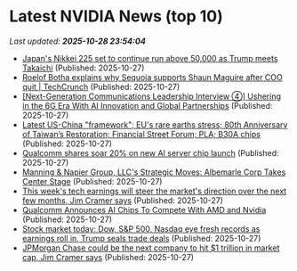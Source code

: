 # Latest NVIDIA News (top 10)
_Last updated: **2025-10-28 23:54:04**_

- [Japan's Nikkei 225 set to continue run above 50,000 as Trump meets Takaichi](https://www.cnbc.com/2025/10/28/asia-stock-markets-live-tuesday-nikkei-kospi-hang-seng-trump-takaichi-japan.html) (Published: 2025-10-27)
- [Roelof Botha explains why Sequoia supports Shaun Maguire after COO quit | TechCrunch](https://techcrunch.com/2025/10/27/roelof-botha-explains-why-sequoia-supports-shaun-maguire-after-coo-quit/) (Published: 2025-10-27)
- [[Next-Generation Communications Leadership Interview ④] Ushering in the 6G Era With AI Innovation and Global Partnerships](https://news.samsung.com/global/next-generation-communications-leadership-interview-%e2%91%a3-ushering-in-the-6g-era-with-ai-innovation-and-global-partnerships) (Published: 2025-10-27)
- [Latest US-China "framework"; EU's rare earths stress; 80th Anniversary of Taiwan’s Restoration; Financial Street Forum; PLA; B30A chips](https://sinocism.com/p/latest-us-china-framework-eus-rare) (Published: 2025-10-27)
- [Qualcomm shares soar 20% on new AI server chip launch](https://www.nzherald.co.nz/business/qualcomm-shares-soar-20-on-new-ai-server-chip-launch/V6JDMCQHUFBZJO35Y5MTXEZOTM/) (Published: 2025-10-27)
- [Manning & Napier Group, LLC's Strategic Moves: Albemarle Corp Takes Center Stage](https://finance.yahoo.com/news/manning-napier-group-llcs-strategic-230339205.html) (Published: 2025-10-27)
- [This week's tech earnings will steer the market's direction over the next few months, Jim Cramer says](https://www.cnbc.com/2025/10/27/tech-earnings-steer-market-next-few-months-jim-cramer.html) (Published: 2025-10-27)
- [Qualcomm Announces AI Chips To Compete With AMD and Nvidia](https://hardware.slashdot.org/story/25/10/27/2030204/qualcomm-announces-ai-chips-to-compete-with-amd-and-nvidia) (Published: 2025-10-27)
- [Stock market today: Dow, S&P 500, Nasdaq eye fresh records as earnings roll in, Trump seals trade deals](https://finance.yahoo.com/news/live/stock-market-today-dow-sp-500-nasdaq-eye-fresh-records-as-earnings-roll-in-trump-seals-trade-deals-224625592.html) (Published: 2025-10-27)
- [JPMorgan Chase could be the next company to hit $1 trillion in market cap, Jim Cramer says](https://www.cnbc.com/2025/10/27/jim-cramer-jpmorgan-trillion-market-cap.html) (Published: 2025-10-27)
